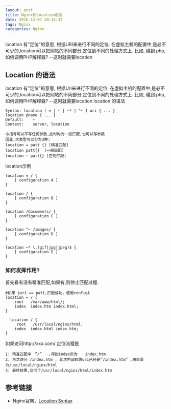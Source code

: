 ```yaml
---
layout: post
title: Nginx的Location语法
date: 2016-12-07 20:15:32
tags: Nginx
categories: Nginx
---
```


location 有”定位”的意思, 根据URI来进行不同的定位.
在虚拟主机的配置中,是必不可少的,location可以把网站的不同部分,定位到不同的处理方式上.
比如, 碰到.php, 如何调用PHP解释器?  --这时就需要location

## Location 的语法

location 有”定位”的意思, 根据Uri来进行不同的定位. 在虚拟主机的配置中,是必不可少的,location可以把网站的不同部分,定位到不同的处理方式上. 比如, 碰到.php, 如何调用PHP解释器? --这时就需要location location 的语法


```
Syntax:	location [ = | ~ | ~* | ^~ ] uri { ... }
location @name { ... }
Default:	—
Context:	server, location

中括号可以不写任何参数,此时称为一般匹配,也可以写参数
因此,大类型可以分为3种:
location = patt {} [精准匹配]
location patt{}  [一般匹配]
location ~ patt{} [正则匹配]
```


location示例

```shell
location = / {
    [ configuration A ]
}

location / {
    [ configuration B ]
}

location /documents/ {
    [ configuration C ]
}

location ^~ /images/ {
    [ configuration D ]
}

location ~* \.(gif|jpg|jpeg)$ {
    [ configuration E ]
}
```

### 如何发挥作用?

首先看有没有精准匹配,如果有,则停止匹配过程.

``` shell
#如果 $uri == patt,匹配成功，使用configA
location = / {
    root   /var/www/html/;
    index  index.htm index.html;
}
    
  location / {
     root   /usr/local/nginx/html;
    index  index.html index.htm;
}
```

如果访问http://xxx.com/
定位流程是　

```
1: 精准匹配中　”/”   ,得到index页为　　index.htm
2: 再次访问 /index.htm , 此次内部转跳uri已经是”/index.htm” ,根目录为/usr/local/nginx/html
3: 最终结果,访问了/usr/local/nginx/html/index.htm
```

## 参考链接

- Nginx官网，[Location Syntax](http://nginx.org/en/docs/http/ngx_http_core_module.html#location)



